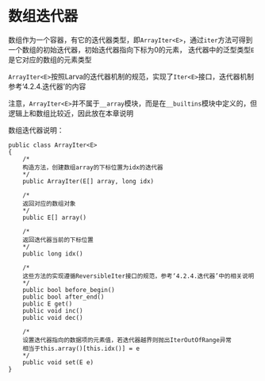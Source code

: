 # **数组迭代器**

数组作为一个容器，有它的迭代器类型，即`ArrayIter<E>`，通过`iter`方法可得到一个数组的初始迭代器，初始迭代器指向下标为0的元素，
迭代器中的泛型类型`E`是它对应的数组的元素类型

`ArrayIter<E>`按照Larva的迭代器机制的规范，实现了`Iter<E>`接口，迭代器机制参考‘4.2.4.迭代器’的内容

注意，`ArrayIter<E>`并不属于`__array`模块，而是在`__builtins`模块中定义的，但逻辑上和数组比较近，因此放在本章说明

数组迭代器说明：

```
public class ArrayIter<E>
{
    /*
    构造方法，创建数组array的下标位置为idx的迭代器
    */
    public ArrayIter(E[] array, long idx)

    /*
    返回对应的数组对象
    */
    public E[] array()

    /*
    返回迭代器当前的下标位置
    */
    public long idx()

    /*
    这些方法的实现遵循ReversibleIter接口的规范，参考‘4.2.4.迭代器’中的相关说明
    */
    public bool before_begin()
    public bool after_end()
    public E get()
    public void inc()
    public void dec()

    /*
    设置迭代器指向的数据项的元素值，若迭代器越界则抛出IterOutOfRange异常
    相当于this.array()[this.idx()] = e
    */
    public void set(E e)
}
```
